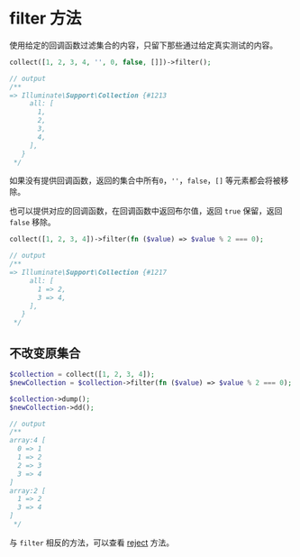 # filter 方法

使用给定的回调函数过滤集合的内容，只留下那些通过给定真实测试的内容。

```php
collect([1, 2, 3, 4, '', 0, false, []])->filter();

// output
/**
=> Illuminate\Support\Collection {#1213
     all: [
       1,
       2,
       3,
       4,
     ],
   }
 */
```

如果没有提供回调函数，返回的集合中所有`0`，`''`，`false`，`[]` 等元素都会将被移除。

也可以提供对应的回调函数，在回调函数中返回布尔值，返回 `true` 保留，返回 `false` 移除。

```php
collect([1, 2, 3, 4])->filter(fn ($value) => $value % 2 === 0);

// output
/**
=> Illuminate\Support\Collection {#1217
     all: [
       1 => 2,
       3 => 4,
     ],
   }
 */
```

## 不改变原集合

```php
$collection = collect([1, 2, 3, 4]);
$newCollection = $collection->filter(fn ($value) => $value % 2 === 0);

$collection->dump();
$newCollection->dd();

// output
/**
array:4 [
  0 => 1
  1 => 2
  2 => 3
  3 => 4
]
array:2 [
  1 => 2
  3 => 4
]
 */
```

与 `filter` 相反的方法，可以查看 [reject](/collections/reject.md) 方法。

